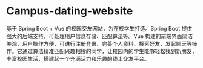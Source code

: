 # Campus-dating-website
基于 Spring Boot + Vue 的校园交友网站，为在校学生打造。Spring Boot 提供强大的后端支持，可处理用户信息存储、匹配算法等。Vue 构建的前端界面简洁美观，用户操作方便，可进行注册登录、完善个人资料、搜索好友、发起聊天等操作。它通过算法精准匹配兴趣相投的同学，让校园内的学生能够轻松找到新朋友，丰富校园生活，搭建起一个充满活力和乐趣的线上交友平台。
